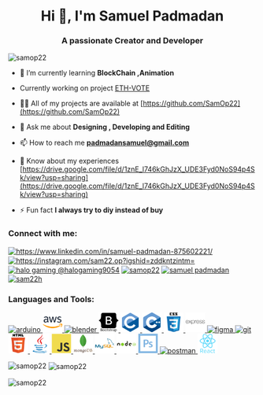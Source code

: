 <h1 align="center">Hi 👋, I'm Samuel Padmadan</h1>
<h3 align="center">A passionate Creator and Developer</h3>

<p align="left"> <img src="https://komarev.com/ghpvc/?username=samop22&label=Profile%20views&color=0e75b6&style=flat" alt="samop22" /> </p>

- 🌱 I’m currently learning **BlockChain ,Animation**

- Currently working on project [ETH-VOTE](https://github.com/SamOp22/BlockChain_Voting)

- 👨‍💻 All of my projects are available at [https://github.com/SamOp22](https://github.com/SamOp22)

- 💬 Ask me about **Designing , Developing and Editing**

- 📫 How to reach me **padmadansamuel@gmail.com**

- 📄 Know about my experiences [https://drive.google.com/file/d/1znE_l746kGhJzX_UDE3Fyd0NoS94p4Sk/view?usp=sharing](https://drive.google.com/file/d/1znE_l746kGhJzX_UDE3Fyd0NoS94p4Sk/view?usp=sharing)

- ⚡ Fun fact **I always try to diy instead of buy**

<h3 align="left">Connect with me:</h3>
<p align="left">
<a href="https://linkedin.com/in/https://www.linkedin.com/in/samuel-padmadan-875602221/" target="blank"><img align="center" src="https://raw.githubusercontent.com/rahuldkjain/github-profile-readme-generator/master/src/images/icons/Social/linked-in-alt.svg" alt="https://www.linkedin.com/in/samuel-padmadan-875602221/" height="30" width="40" /></a>
<a href="https://instagram.com/https://instagram.com/sam22.op?igshid=zddkntzintm=" target="blank"><img align="center" src="https://raw.githubusercontent.com/rahuldkjain/github-profile-readme-generator/master/src/images/icons/Social/instagram.svg" alt="https://instagram.com/sam22.op?igshid=zddkntzintm=" height="30" width="40" /></a>
<a href="https://www.youtube.com/c/halo gaming @halogaming9054" target="blank"><img align="center" src="https://raw.githubusercontent.com/rahuldkjain/github-profile-readme-generator/master/src/images/icons/Social/youtube.svg" alt="halo gaming @halogaming9054" height="30" width="40" /></a>
<a href="https://www.codechef.com/users/samop22" target="blank"><img align="center" src="https://cdn.jsdelivr.net/npm/simple-icons@3.1.0/icons/codechef.svg" alt="samop22" height="30" width="40" /></a>
<a href="https://www.hackerrank.com/samuel padmadan" target="blank"><img align="center" src="https://raw.githubusercontent.com/rahuldkjain/github-profile-readme-generator/master/src/images/icons/Social/hackerrank.svg" alt="samuel padmadan" height="30" width="40" /></a>
<a href="https://codeforces.com/profile/sam22h" target="blank"><img align="center" src="https://raw.githubusercontent.com/rahuldkjain/github-profile-readme-generator/master/src/images/icons/Social/codeforces.svg" alt="sam22h" height="30" width="40" /></a>
</p>

<h3 align="left">Languages and Tools:</h3>
<p align="left"> <a href="https://www.arduino.cc/" target="_blank" rel="noreferrer"> <img src="https://cdn.worldvectorlogo.com/logos/arduino-1.svg" alt="arduino" width="40" height="40"/> </a> <a href="https://aws.amazon.com" target="_blank" rel="noreferrer"> <img src="https://raw.githubusercontent.com/devicons/devicon/master/icons/amazonwebservices/amazonwebservices-original-wordmark.svg" alt="aws" width="40" height="40"/> </a> <a href="https://www.blender.org/" target="_blank" rel="noreferrer"> <img src="https://download.blender.org/branding/community/blender_community_badge_white.svg" alt="blender" width="40" height="40"/> </a> <a href="https://getbootstrap.com" target="_blank" rel="noreferrer"> <img src="https://raw.githubusercontent.com/devicons/devicon/master/icons/bootstrap/bootstrap-plain-wordmark.svg" alt="bootstrap" width="40" height="40"/> </a> <a href="https://www.cprogramming.com/" target="_blank" rel="noreferrer"> <img src="https://raw.githubusercontent.com/devicons/devicon/master/icons/c/c-original.svg" alt="c" width="40" height="40"/> </a> <a href="https://www.w3schools.com/cpp/" target="_blank" rel="noreferrer"> <img src="https://raw.githubusercontent.com/devicons/devicon/master/icons/cplusplus/cplusplus-original.svg" alt="cplusplus" width="40" height="40"/> </a> <a href="https://www.w3schools.com/css/" target="_blank" rel="noreferrer"> <img src="https://raw.githubusercontent.com/devicons/devicon/master/icons/css3/css3-original-wordmark.svg" alt="css3" width="40" height="40"/> </a> <a href="https://expressjs.com" target="_blank" rel="noreferrer"> <img src="https://raw.githubusercontent.com/devicons/devicon/master/icons/express/express-original-wordmark.svg" alt="express" width="40" height="40"/> </a> <a href="https://www.figma.com/" target="_blank" rel="noreferrer"> <img src="https://www.vectorlogo.zone/logos/figma/figma-icon.svg" alt="figma" width="40" height="40"/> </a> <a href="https://git-scm.com/" target="_blank" rel="noreferrer"> <img src="https://www.vectorlogo.zone/logos/git-scm/git-scm-icon.svg" alt="git" width="40" height="40"/> </a> <a href="https://www.w3.org/html/" target="_blank" rel="noreferrer"> <img src="https://raw.githubusercontent.com/devicons/devicon/master/icons/html5/html5-original-wordmark.svg" alt="html5" width="40" height="40"/> </a> <a href="https://www.java.com" target="_blank" rel="noreferrer"> <img src="https://raw.githubusercontent.com/devicons/devicon/master/icons/java/java-original.svg" alt="java" width="40" height="40"/> </a> <a href="https://developer.mozilla.org/en-US/docs/Web/JavaScript" target="_blank" rel="noreferrer"> <img src="https://raw.githubusercontent.com/devicons/devicon/master/icons/javascript/javascript-original.svg" alt="javascript" width="40" height="40"/> </a> <a href="https://www.mongodb.com/" target="_blank" rel="noreferrer"> <img src="https://raw.githubusercontent.com/devicons/devicon/master/icons/mongodb/mongodb-original-wordmark.svg" alt="mongodb" width="40" height="40"/> </a> <a href="https://www.mysql.com/" target="_blank" rel="noreferrer"> <img src="https://raw.githubusercontent.com/devicons/devicon/master/icons/mysql/mysql-original-wordmark.svg" alt="mysql" width="40" height="40"/> </a> <a href="https://nodejs.org" target="_blank" rel="noreferrer"> <img src="https://raw.githubusercontent.com/devicons/devicon/master/icons/nodejs/nodejs-original-wordmark.svg" alt="nodejs" width="40" height="40"/> </a> <a href="https://www.photoshop.com/en" target="_blank" rel="noreferrer"> <img src="https://raw.githubusercontent.com/devicons/devicon/master/icons/photoshop/photoshop-line.svg" alt="photoshop" width="40" height="40"/> </a> <a href="https://postman.com" target="_blank" rel="noreferrer"> <img src="https://www.vectorlogo.zone/logos/getpostman/getpostman-icon.svg" alt="postman" width="40" height="40"/> </a> <a href="https://reactjs.org/" target="_blank" rel="noreferrer"> <img src="https://raw.githubusercontent.com/devicons/devicon/master/icons/react/react-original-wordmark.svg" alt="react" width="40" height="40"/> </a> </p>

<p><img align="left" src="https://github-readme-stats.vercel.app/api/top-langs?username=samop22&show_icons=true&locale=en&layout=compact" alt="samop22" /></p>

<p>&nbsp;<img align="center" src="https://github-readme-stats.vercel.app/api?username=samop22&show_icons=true&locale=en" alt="samop22" /></p>

<p><img align="center" src="https://github-readme-streak-stats.herokuapp.com/?user=samop22&" alt="samop22" /></p>
